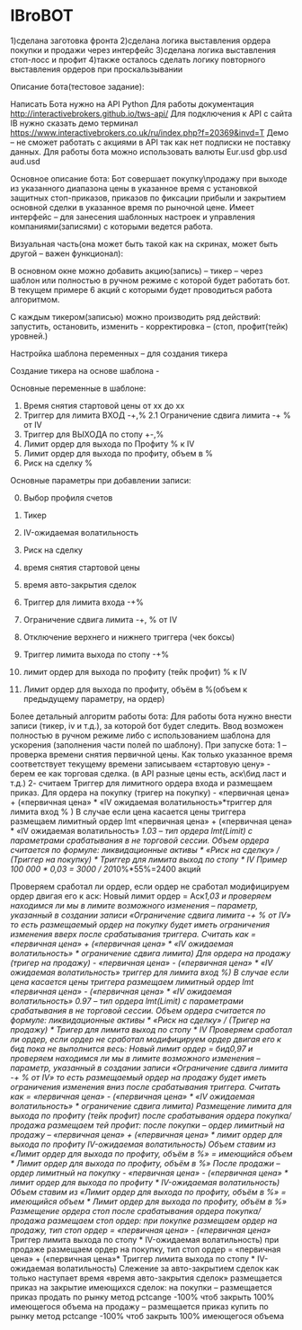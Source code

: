 # IBroBOT

1)сделана заготовка фронта
2)сделана логика выставления ордера покупки и продажи через интерфейс
3)сделана логика выставления стоп-лосс и профит 
4)также осталось сделать логику повторного выставления ордеров при проскальзывании


Описание бота(тестовое задание):

Написать Бота нужно на API Python
Для работы документация http://interactivebrokers.github.io/tws-api/
Для подключения к API с сайта IB нужно сказать демо терминал https://www.interactivebrokers.co.uk/ru/index.php?f=20369&invd=T
Демо – не сможет работать с акциями в API так как нет подписки не поставку данных. Для работы бота можно использовать валюты
Eur.usd
gbp.usd
aud.usd

Основное описание бота:
Бот совершает покупку\продажу при выходе из указанного диапазона цены в указанное время с установкой защитных стоп-приказов, приказов по фиксации прибыли и закрытием основной сделки в указанное время по рыночной цене.
Имеет интерфейс – для занесения шаблонных настроек 
и управления компаниями(записями) с которыми ведется работа.

Визуальная часть(она может быть такой как на скринах, может быть другой – важен функционал):


В основном окне можно добавить акцию(запись) – тикер – через шаблон или полностью в ручном режиме с которой будет работать бот. В текущем примере 6 акций с которыми будет проводиться работа алгоритмом. 

С каждым тикером(записью) можно производить ряд действий:
запустить, остановить, изменить - корректировка – (стоп, профит(тейк) уровней.)



Настройка шаблона переменных – для создания тикера

Создание тикера на основе шаблона -



Основные переменные в шаблоне:
1. Время снятия стартовой цены от хх до хх
2. Триггер для лимита ВХОД -+,%
2.1 Ограничение сдвига лимита -+ % от IV
3. Триггер для ВЫХОДА по стопу +-,%
4. Лимит ордер для выхода по Профиту % к IV 
5. Лимит ордер для выхода по профиту, объем в %
6. Риск на сделку %

Основные параметры при добавлении записи:

0. Выбор профиля счетов

1. Тикер
2. IV-ожидаемая волатильность
3. Риск на сделку
4. время снятия стартовой цены
5. время авто-закрытия сделок
6. Триггер для лимита входа -+%
7. Ограничение сдвига лимита -+, % от IV
8.  Отключение верхнего и нижнего триггера (чек боксы)
9. Триггер лимита выхода по стопу -+%
10. лимит ордер для выхода по профиту (тейк профит) % к IV
11. Лимит ордер для выхода по профиту, объём в %(объем к предыдущему параметру, на ордер)

Более детальный алгоритм работы бота:
Для работы бота нужно внести записи (тикер, iv и т.д.), за которой бот будет следить. Ввод возможен полностью в ручном режиме либо с использованием шаблона для ускорения (заполнения части полей по шаблону).
При запуске бота:
1 – проверка времени снятия первичной цены. Как только указанное время соответствует текущему времени записываем «стартовую цену» - берем ее как торговая сделка. (в API разные цены есть, аск\бид ласт и т.д.)
2- считаем Триггер для лимитного ордера входа и размещаем приказ. 
Для ордера на покупку (тригер на покупку) - «первичная цена» + («первичная цена» * «IV ожидаемая волатильность»*триггер для лимита вход % )
В случае если цена касается цены триггера размещаем лимитный ордер lmt
«первичная цена» + («первичная цена» * «IV ожидаемая волатильность» *1.03 – тип ордера lmt(Limit) с параметрами срабатывания в не торговой сессии. 
Объем ордера считается по формуле: ликвидационные активы * «Риск на сделку»  / (Триггер на покупку) * Триггер для лимита выход по стопу * IV 
Пример
100 000 * 0,03 = 3000 / 20*10%*55%=2400 акций

Проверяем сработал ли ордер, если ордер не сработал модифицируем ордер двигая его к аск:
Новый лимит ордер = Аск*1,03 
 и проверяем находимся ли мы в лимите возможного изменения – параметр, указанный в создании записи «Ограничение сдвига лимита -+ % от IV»
то есть размещаемый ордер на покупку будет иметь ограничения изменения вверх после срабатывания триггера.
Считать как = «первичная цена» + («первичная цена» * «IV ожидаемая волатильность» * ограничение сдвига лимита)
Для ордера на продажу (тригер на продажу) - «первичная цена» - («первичная цена» * «IV ожидаемая волатильность» *триггер для лимита вход %)
В случае если цена касается цены триггера размещаем лимитный ордер lmt
«первичная цена» - («первичная цена» * «IV ожидаемая волатильность» *0.97 – тип ордера lmt(Limit) с параметрами срабатывания в не торговой сессии. 
Объем ордера считается по формуле: ликвидационные активы * «Риск на сделку»  / (Тригер на продажу) * Тригер для лимита выход по стопу * IV 
Проверяем сработал ли ордер, если ордер не сработал модифицируем ордер двигая его к бид пока не выполнится весь:
Новый лимит ордер = бид*0,97
и проверяем находимся ли мы в лимите возможного изменения – параметр, указанный в создании записи «Ограничение сдвига лимита -+ % от IV»
то есть размещаемый ордер на продажу будет иметь ограничения изменения вниз после срабатывания триггера.
Считать как = «первичная цена» - («первичная цена» * «IV ожидаемая волатильность» * ограничение сдвига лимита)
Размещение лимита для выхода по профиту (тейк профит)
после срабатывания ордера покупка/продажа размещаем тей профит:
после покупки – ордер лимитный на продажу – «первичная цена» + («первичная цена» * лимит ордер для выхода по профиту* IV-ожидаемая волатильность)
Объем ставим из «Лимит ордер для выхода по профиту, объём в %» = имеющийся объем * Лимит ордер для выхода по профиту, объём в %»
После продажи – ордер лимитный на покупку - «первичная цена» - («первичная цена» * лимит ордер для выхода по профиту * IV-ожидаемая волатильность)
Объем ставим из «Лимит ордер для выхода по профиту, объём в %» = имеющийся объем * Лимит ордер для выхода по профиту, объём в %»
Размещение ордера стоп
после срабатывания ордера покупка/продажа размещаем стоп ордер:
при покупке размещаем ордер на продажу, тип стоп ордер = «первичная цена» - («первичная цена»* Триггер лимита выхода по стопу * IV-ожидаемая волатильность)
при продаже размещаем ордер на покупку, тип стоп ордер = «первичная цена» + («первичная цена»* Триггер лимита выхода по стопу * IV-ожидаемая волатильность)
Слежение за авто-закрытием сделок
как только наступает время «время авто-закрытия сделок» размещается приказ на закрытие имеющихся сделок:
на покупки – размещается приказ продать по рынку метод pctcange -100% чтоб закрыть 100% имеющегося объема
на продажу – размещается приказ купить по рынку метод pctcange -100% чтоб закрыть 100% имеющегося объема

